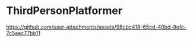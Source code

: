 # ThirdPersonPlatformer



https://github.com/user-attachments/assets/98cbc418-65cd-40bd-9efc-7c5aec77bb11

